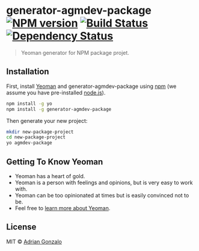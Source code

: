 # generator-agmdev-package [![NPM version][npm-image]][npm-url] [![Build Status][travis-image]][travis-url] [![Dependency Status][daviddm-image]][daviddm-url]
> Yeoman generator for NPM package projet.

## Installation

First, install [Yeoman](http://yeoman.io) and generator-agmdev-package using [npm](https://www.npmjs.com/) (we assume you have pre-installed [node.js](https://nodejs.org/)).

```bash
npm install -g yo
npm install -g generator-agmdev-package
```

Then generate your new project:

```bash
mkdir new-package-project
cd new-package-project
yo agmdev-package
```

## Getting To Know Yeoman

 * Yeoman has a heart of gold.
 * Yeoman is a person with feelings and opinions, but is very easy to work with.
 * Yeoman can be too opinionated at times but is easily convinced not to be.
 * Feel free to [learn more about Yeoman](http://yeoman.io/).

## License

MIT © [Adrian Gonzalo](https://agm-dev.ninja)


[npm-image]: https://badge.fury.io/js/generator-agmdev-package.svg
[npm-url]: https://npmjs.org/package/generator-agmdev-package
[travis-image]: https://travis-ci.org/agm-dev/generator-agmdev-package.svg?branch=master
[travis-url]: https://travis-ci.org/agm-dev/generator-agmdev-package
[daviddm-image]: https://david-dm.org/agm-dev/generator-agmdev-package.svg?theme=shields.io
[daviddm-url]: https://david-dm.org/agm-dev/generator-agmdev-package

